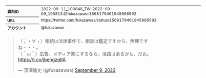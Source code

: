 <table style="font-size: 9pt; width: 610px; margin-bottom: 20px; height: 80px;">
<tbody>
    <tr>
        <th align=left>資料ID</th>
        <td align=left>2022-09-11_100848_TW::2022-09-09_190813:@fukazawas::1568179461945966592</td>
    </tr>
    <tr>
        <th align=left>URL</th>
        <td align=left>https://twitter.com/fukazawas/status/1568179461945966592</td>
    </tr>
    <tr>
        <th align=left>アカウント</th>
        <td align=left>@fukazawas</td>
    </tr>
    <tr>
        <th align=left>ユーザ名</th>
        <td align=left>深澤諭史</td>
    </tr>
    <tr>
        <th align=left>ツイートの記録日時</th>
        <td align=left>2022-09-11_100848_</td>
    </tr>
</tbody>
</table>
<blockquote class="twitter-tweet" data-width="450"  data-lang="ja"><p lang="ja" dir="ltr">（；・∀・）相続は法律事件で、相談は鑑定ですから、無理ですね・・・。<br>（＾ω＾）広告、メディア業にするなら、活路はあるかも、だお。 <a href="https://t.co/jbehgzgtlA">https://t.co/jbehgzgtlA</a></p>&mdash; 深澤諭史 (@fukazawas) <a href="https://twitter.com/fukazawas/status/1568179461945966592?ref_src=twsrc%5Etfw">September 9, 2022</a></blockquote>
<script async src="https://platform.twitter.com/widgets.js" charset="utf-8"></script>


